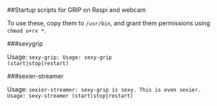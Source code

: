 ##Startup scripts for GRIP on Raspi and webcam

To use these, copy them to <code>/usr/bin</code>, and grant them permissions using <code>chmod u+rx *</code>.

###sexygrip

Usage: <code>sexy-grip: Usage: sexy-grip (start|stop|restart)</code>

###sexier-streamer

Usage: <code>sexier-streamer: sexy-grip is sexy. This is even sexier. Usage: sexy-streamer (start|stop|restart)</code>
